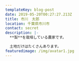 ```yaml
---
templateKey: blog-post
date: 2019-05-20T00:27:27.213Z
title: 市川　太郎
location: 千葉県市川市
contact: secret
description: |-
  **梨**を栽培している農家です。

  土地だけはたくさんあります。
featuredimage: /img/avatar1.jpg
---
```


